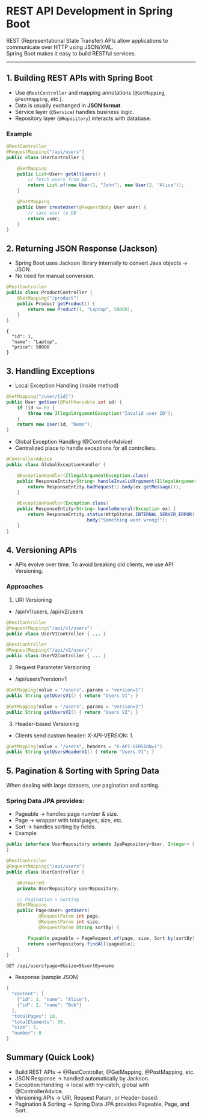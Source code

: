 # REST API Development in Spring Boot

REST (Representational State Transfer) APIs allow applications to communicate over HTTP using JSON/XML.  
Spring Boot makes it easy to build RESTful services.

---

## 1. Building REST APIs with Spring Boot

- Use `@RestController` and mapping annotations (`@GetMapping`, `@PostMapping`, etc.).
- Data is usually exchanged in **JSON format**.
- Service layer (`@Service`) handles business logic.
- Repository layer (`@Repository`) interacts with database.

### Example
```java
@RestController
@RequestMapping("/api/users")
public class UserController {

    @GetMapping
    public List<User> getAllUsers() {
        // fetch users from DB
        return List.of(new User(1, "John"), new User(2, "Alice"));
    }

    @PostMapping
    public User createUser(@RequestBody User user) {
        // save user to DB
        return user;
    }
}
```

## 2. Returning JSON Response (Jackson)
- Spring Boot uses Jackson library internally to convert Java objects → JSON.
- No need for manual conversion.

```java
@RestController
public class ProductController {
    @GetMapping("/product")
    public Product getProduct() {
        return new Product(1, "Laptop", 50000);
    }
}
```


```output
{
  "id": 1,
  "name": "Laptop",
  "price": 50000
}
```

## 3. Handling Exceptions
- Local Exception Handling (inside method)

```java
@GetMapping("/user/{id}")
public User getUser(@PathVariable int id) {
    if (id <= 0) {
        throw new IllegalArgumentException("Invalid user ID");
    }
    return new User(id, "Demo");
}
```

- Global Exception Handling (@ControllerAdvice)
- Centralized place to handle exceptions for all controllers.
```java
@ControllerAdvice
public class GlobalExceptionHandler {

    @ExceptionHandler(IllegalArgumentException.class)
    public ResponseEntity<String> handleInvalidArgument(IllegalArgumentException ex) {
        return ResponseEntity.badRequest().body(ex.getMessage());
    }

    @ExceptionHandler(Exception.class)
    public ResponseEntity<String> handleGeneral(Exception ex) {
        return ResponseEntity.status(HttpStatus.INTERNAL_SERVER_ERROR)
                             .body("Something went wrong!");
    }
}
```

## 4. Versioning APIs
- APIs evolve over time. To avoid breaking old clients, we use API Versioning.

### Approaches
1. URI Versioning
- /api/v1/users, /api/v2/users

```java
@RestController
@RequestMapping("/api/v1/users")
public class UserV1Controller { ... }

@RestController
@RequestMapping("/api/v2/users")
public class UserV2Controller { ... }
```
2. Request Parameter Versioning
- /api/users?version=1

```java
@GetMapping(value = "/users", params = "version=1")
public String getUsersV1() { return "Users V1"; }

@GetMapping(value = "/users", params = "version=2")
public String getUsersV2() { return "Users V2"; }
```

3. Header-based Versioning
- Clients send custom header: X-API-VERSION: 1.

```java
@GetMapping(value = "/users", headers = "X-API-VERSION=1")
public String getUsersHeaderV1() { return "Users V1"; }
```

## 5. Pagination & Sorting with Spring Data
When dealing with large datasets, use pagination and sorting.

### Spring Data JPA provides:
- Pageable → handles page number & size.
- Page<T> → wrapper with total pages, size, etc.
- Sort → handles sorting by fields.
- Example
```java
public interface UserRepository extends JpaRepository<User, Integer> {
}
```

```java
@RestController
@RequestMapping("/api/users")
public class UserController {

    @Autowired
    private UserRepository userRepository;

    // Pagination + Sorting
    @GetMapping
    public Page<User> getUsers(
            @RequestParam int page,
            @RequestParam int size,
            @RequestParam String sortBy) {

        Pageable pageable = PageRequest.of(page, size, Sort.by(sortBy));
        return userRepository.findAll(pageable);
    }
}
```
```pgsql
GET /api/users?page=0&size=5&sortBy=name
```

- Response (sample JSON)
```java
{
  "content": [
    {"id": 1, "name": "Alice"},
    {"id": 2, "name": "Bob"}
  ],
  "totalPages": 10,
  "totalElements": 50,
  "size": 5,
  "number": 0
}
```

## Summary (Quick Look)
- Build REST APIs → @RestController, @GetMapping, @PostMapping, etc.
- JSON Response → handled automatically by Jackson.
- Exception Handling → local with try-catch, global with @ControllerAdvice.
- Versioning APIs → URI, Request Param, or Header-based.
- Pagination & Sorting → Spring Data JPA provides Pageable, Page, and Sort.
